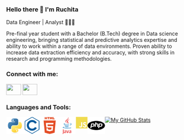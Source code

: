 ### Hello there 👋 I'm Ruchita
Data Engineer | Analyst 👩🏻‍💻

Pre-final year student with a Bachelor (B.Tech) degree in Data science engineering, bringing statistical and predictive analytics expertise and ability to work within a range of data environments. Proven ability to increase data extraction efficiency and accuracy, with strong skills in research and programming methodologies.


<h3 align="left">Connect with me:</h3>
<p align="left">
<a href="http://www.github.com/ruchspatil" target="blank"><img align="center" src="https://cdn.jsdelivr.net/npm/simple-icons@3.0.1/icons/github.svg" alt="" height="30" width="40" /></a>
<a href="https://www.linkedin.com/in/ruchspatil" target="blank"><img align="center" src="https://cdn.jsdelivr.net/npm/simple-icons@3.0.1/icons/linkedin.svg" alt="" height="30" width="40" /></a>
</p>

<h3 align="left">Languages and Tools:</h3>

<img align="left" alt="Coding" width="47" src="https://github.com/devicons/devicon/blob/master/icons/python/python-original.svg">
<img align="left" alt="Coding" width="47" src="https://github.com/devicons/devicon/blob/master/icons/c/c-line.svg">
<img align="left" alt="Coding" width="47" src="https://github.com/devicons/devicon/blob/master/icons/html5/html5-plain-wordmark.svg">
<img align="left" alt="Coding" width="47" src="https://github.com/devicons/devicon/blob/master/icons/java/java-original-wordmark.svg">
<img align="left" alt="Coding" width="32" src="https://github.com/devicons/devicon/blob/master/icons/javascript/javascript-plain.svg">
<img align="left" alt="Coding" width="47" src="https://github.com/devicons/devicon/blob/master/icons/php/php-plain.svg">





[![My GitHub Stats](https://github-readme-stats.vercel.app/api/?username=ruchita-patil&count_private=true&theme=tokyonight&showicons=true)]()
